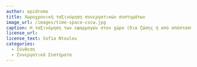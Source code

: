 ```yaml
---
author: epidrome
title: Χωροχρονική ταξινόμηση συνεργατικών συστημάτων 
image_url: /images/time-space-cscw.jpg
caption: Η ταξινόμηση των εφαρμογών στον χώρο (δια ζώσης ή από απόσταση) και στον χρόνο (σύγχρονη ή ασύγχρονη) επιτρέπει την εύκολη ταξινόμηση των κοινωνικών και συνεργατικών εφαρμογών και των λειτουργιών τους. Επίσης, επιτρέπει τον εντοπισμό ευκαιριών για την δημιουργία νέων τύπων συστήματος.
license_url:
license_text: Sofia Ntoulou
categories:
  - Σύνθεση
  - Συνεργατικά Συστήματα
---
```

